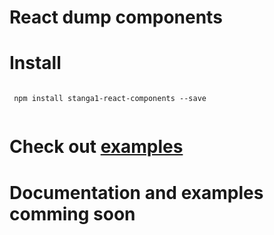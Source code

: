 # React dump components
# Install
```

 npm install stanga1-react-components --save
 
```
# Check out [examples](https://stangaone1.github.io/reactjs-components)


# Documentation and examples comming soon
